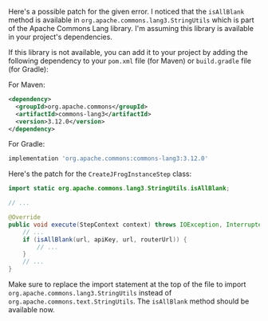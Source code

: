 Here's a possible patch for the given error. I noticed that the `isAllBlank` method is available in `org.apache.commons.lang3.StringUtils` which is part of the Apache Commons Lang library. I'm assuming this library is available in your project's dependencies.

If this library is not available, you can add it to your project by adding the following dependency to your `pom.xml` file (for Maven) or `build.gradle` file (for Gradle):

For Maven:
```xml
<dependency>
  <groupId>org.apache.commons</groupId>
  <artifactId>commons-lang3</artifactId>
  <version>3.12.0</version>
</dependency>
```

For Gradle:
```groovy
implementation 'org.apache.commons:commons-lang3:3.12.0'
```

Here's the patch for the `CreateJFrogInstanceStep` class:
```java
import static org.apache.commons.lang3.StringUtils.isAllBlank;

// ...

@Override
public void execute(StepContext context) throws IOException, InterruptedException {
    // ...
    if (isAllBlank(url, apiKey, url, routerUrl)) {
        // ...
    }
    // ...
}
```
Make sure to replace the import statement at the top of the file to import `org.apache.commons.lang3.StringUtils` instead of `org.apache.commons.text.StringUtils`. The `isAllBlank` method should be available now.
